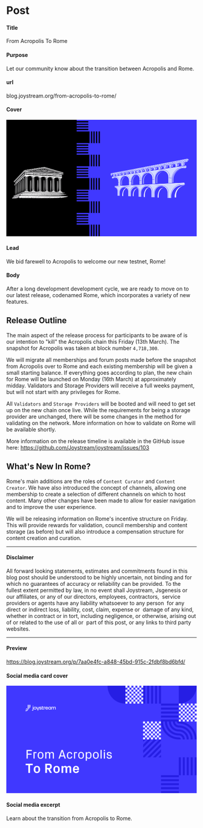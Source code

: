 # Post

#### Title

From Acropolis To Rome

#### Purpose

Let our community know about the transition between Acropolis and Rome.

#### url

blog.joystream.org/from-acropolis-to-rome/

#### Cover

<p align="center"><img src="from-acropolis-to-rome.png"></p>

#### Lead

We bid farewell to Acropolis to welcome our new testnet, Rome!

#### Body

After a long development development cycle, we are ready to move on to our latest release, codenamed Rome, which incorporates a variety of new features.

Release Outline
---------------

The main aspect of the release process for participants to be aware of is our intention to "kill" the Acropolis chain this Friday (13th March). The snapshot for Acropolis was taken at block number `4,718,300`.

We will migrate all memberships and forum posts made before the snapshot from Acropolis over to Rome and each existing membership will be given a small starting balance. If everything goes according to plan, the new chain for Rome will be launched on Monday (16th March) at approximately midday. Validators and Storage Providers will receive a full weeks payment, but will not start with any privileges for Rome.

All `Validators` and `Storage Providers` will be booted and will need to get set up on the new chain once live. While the requirements for being a storage provider are unchanged, there will be some changes in the method for validating on the network. More information on how to validate on Rome will be available shortly.

More information on the release timeline is available in the GitHub issue here:
https://github.com/Joystream/joystream/issues/103

What's New In Rome?
-------------------

Rome's main additions are the roles of `Content Curator` and `Content Creator`. We have also introduced the concept of channels, allowing one membership to create a selection of different channels on which to host content. Many other changes have been made to allow for easier navigation and to improve the user experience.

We will be releasing information on Rome's incentive structure on Friday. This will provide rewards for validation, council membership and content storage (as before) but will also introduce a compensation structure for content creation and curation.


* * * * *

#### Disclaimer

All forward looking statements, estimates and commitments found in this blog post should be understood to be highly uncertain, not binding and for which no guarantees of accuracy or reliability can be provided. To the fullest extent permitted by law, in no event shall Joystream, Jsgenesis or our affiliates, or any of our directors, employees, contractors,  service providers or agents have any liability whatsoever to any person  for any direct or indirect loss, liability, cost, claim, expense or  damage of any kind, whether in contract or in tort, including negligence, or otherwise, arising out of or related to the use of all or  part of this post, or any links to third party websites.

* * * * *

#### Preview

https://blog.joystream.org/p/7aa0e4fc-a848-45bd-915c-2fdbf8bd6bfd/

<!--- REPLACE LINK ABOVE ON PUBLICATION --->

#### Social media card cover

<p align="center"><img src="twitter-cover.png"></p>

#### Social media excerpt

Learn about the transition from Acropolis to Rome.
